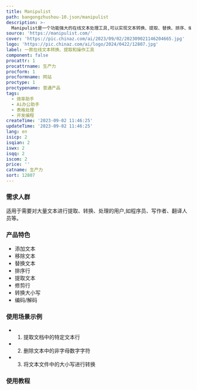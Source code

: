 ```yaml
---
title: Manipulist
path: bangongzhushou-10.json/manipulist
description: >-
  Manipulist是一个功能强大的在线文本处理工具,可以实现文本转换、提取、替换、排序、编码/解码等多种操作。它提供了添加文本、移除文本、替换文本、排序行、提取文本、修剪行、转换大小写、编码/解码等功能,可以高效地对文本进行提取和转换,实现用户所需的各种文本处理。
source: 'https://manipulist.com/'
cover: 'https://pic.chinaz.com/ai/2023/09/02/202309021146204665.jpg'
logo: 'https://pic.chinaz.com/ai/logo/2024/0422/12807.jpg'
label: 一款在线文本转换、提取和操作工具
component: false
procattr: 1
procattrname: 生产力
procform: 1
procformname: 网站
proctype: 1
proctypename: 普通产品
tags:
  - 效率助手
  - Ai办公助手
  - 表格处理
  - 开发编程
createTime: '2023-09-02 11:46:25'
updateTime: '2023-09-02 11:46:25'
lang: en
isicp: 2
isqian: 2
iswx: 2
isqq: 2
iscom: 2
price: ''
catname: 生产力
sort: 12807
---
```




### 需求人群
适用于需要对大量文本进行提取、转换、处理的用户,如程序员、写作者、翻译人员等。

### 产品特色
- 添加文本
- 移除文本
- 替换文本
- 排序行
- 提取文本
- 修剪行
- 转换大小写
- 编码/解码

### 使用场景示例
- 1. 提取文档中的特定文本行
- 2. 删除文本中的非字母数字字符
- 3. 将文本文件中的大小写进行转换

### 使用教程


  
